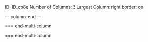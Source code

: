 
ID: ID_cp8e
Number of Columns: 2
Largest Column: right
border: on

— column-end —

=== end-multi-column

=== end-multi-column